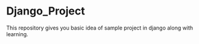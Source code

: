 # Django_Project
This repository gives you basic idea of sample project in django along with learning.
